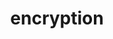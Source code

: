 ---
layout: landing_page
sidebar: qq_cli_command_reference_sidebar
summary: Listing of commands for encryption
title: encryption

---